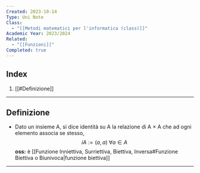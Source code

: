 ```yaml
---
Created: 2023-10-14
Type: Uni Note
Class:
  - "[[Metodi matematici per l'informatica (class)]]"
Academic Year: 2023/2024
Related:
  - "[[Funzioni]]"
Completed: true
---
```

## Index
1. [[#Definizione]]

---
## Definizione 
- Dato un insieme A, si dice identità su A la relazione di A × A che ad ogni elemento associa se stesso,
$$iA:= {(a,a)\ \forall a\in A}$$
**oss:** è [[Funzione Inniettiva, Surriettiva, Biettiva, Inversa#Funzione Biettiva o Biunivoca|funzione biettiva]]

---